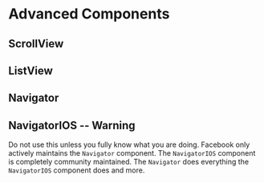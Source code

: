# Advanced Components

## ScrollView

## ListView

## Navigator

## NavigatorIOS -- Warning

Do not use this unless you fully know what you are doing. Facebook only actively maintains the `Navigator` component. The `NavigatorIOS` component is completely community maintained. The `Navigator` does everything the `NavigatorIOS` component does and more.
